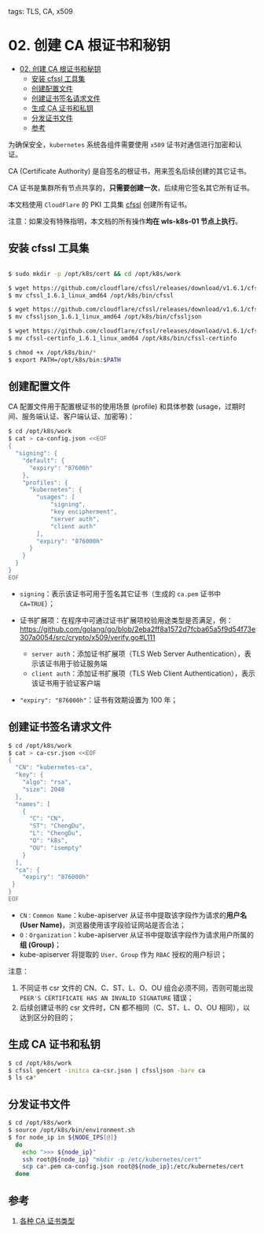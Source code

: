 tags: TLS, CA, x509

# 02. 创建 CA 根证书和秘钥

<!-- TOC -->

- [02. 创建 CA 根证书和秘钥](#02-创建-ca-根证书和秘钥)
    - [安装 cfssl 工具集](#安装-cfssl-工具集)
    - [创建配置文件](#创建配置文件)
    - [创建证书签名请求文件](#创建证书签名请求文件)
    - [生成 CA 证书和私钥](#生成-ca-证书和私钥)
    - [分发证书文件](#分发证书文件)
    - [参考](#参考)

<!-- /TOC -->

为确保安全，`kubernetes` 系统各组件需要使用 `x509` 证书对通信进行加密和认证。

CA (Certificate Authority) 是自签名的根证书，用来签名后续创建的其它证书。

CA 证书是集群所有节点共享的，**只需要创建一次**，后续用它签名其它所有证书。

本文档使用 `CloudFlare` 的 PKI 工具集 [cfssl](https://github.com/cloudflare/cfssl) 创建所有证书。

注意：如果没有特殊指明，本文档的所有操作**均在 wls-k8s-01 节点上执行**。

## 安装 cfssl 工具集

``` bash

$ sudo mkdir -p /opt/k8s/cert && cd /opt/k8s/work

$ wget https://github.com/cloudflare/cfssl/releases/download/v1.6.1/cfssl_1.6.1_linux_amd64
$ mv cfssl_1.6.1_linux_amd64 /opt/k8s/bin/cfssl

$ wget https://github.com/cloudflare/cfssl/releases/download/v1.6.1/cfssljson_1.6.1_linux_amd64
$ mv cfssljson_1.6.1_linux_amd64 /opt/k8s/bin/cfssljson

$ wget https://github.com/cloudflare/cfssl/releases/download/v1.6.1/cfssl-certinfo_1.6.1_linux_amd64
$ mv cfssl-certinfo_1.6.1_linux_amd64 /opt/k8s/bin/cfssl-certinfo

$ chmod +x /opt/k8s/bin/*
$ export PATH=/opt/k8s/bin:$PATH
```

## 创建配置文件

CA 配置文件用于配置根证书的使用场景 (profile) 和具体参数 (usage，过期时间、服务端认证、客户端认证、加密等)：

``` bash
$ cd /opt/k8s/work
$ cat > ca-config.json <<EOF
{
  "signing": {
    "default": {
      "expiry": "87600h"
    },
    "profiles": {
      "kubernetes": {
        "usages": [
            "signing",
            "key encipherment",
            "server auth",
            "client auth"
        ],
        "expiry": "876000h"
      }
    }
  }
}
EOF
```
+ `signing`：表示该证书可用于签名其它证书（生成的 `ca.pem` 证书中 `CA=TRUE`）；
+ 证书扩展项：在程序中可通过证书扩展项校验用途类型是否满足，例：https://github.com/golang/go/blob/2eba2ff8a1572d7fcba65a5f9d54f73e307a0054/src/crypto/x509/verify.go#L111
  + `server auth`：添加证书扩展项（TLS Web Server Authentication），表示该证书用于验证服务端
  + `client auth`：添加证书扩展项（TLS Web Client Authentication），表示该证书用于验证客户端

+ `"expiry": "876000h"`：证书有效期设置为 100 年；

## 创建证书签名请求文件

``` bash
$ cd /opt/k8s/work
$ cat > ca-csr.json <<EOF
{
  "CN": "kubernetes-ca",
  "key": {
    "algo": "rsa",
    "size": 2048
  },
  "names": [
    {
      "C": "CN",
      "ST": "ChengDu",
      "L": "ChengDu",
      "O": "k8s",
      "OU": "isempty"
    }
  ],
  "ca": {
    "expiry": "876000h"
 }
}
EOF
```
+ `CN：Common Name`：kube-apiserver 从证书中提取该字段作为请求的**用户名 (User Name)**，浏览器使用该字段验证网站是否合法；
+ `O：Organization`：kube-apiserver 从证书中提取该字段作为请求用户所属的**组 (Group)**；
+ kube-apiserver 将提取的 `User、Group` 作为 `RBAC` 授权的用户标识；

注意：
1. 不同证书 csr 文件的 CN、C、ST、L、O、OU 组合必须不同，否则可能出现 `PEER'S CERTIFICATE HAS AN INVALID SIGNATURE` 错误；
2. 后续创建证书的 csr 文件时，CN 都不相同（C、ST、L、O、OU 相同），以达到区分的目的；

## 生成 CA 证书和私钥

``` bash
$ cd /opt/k8s/work
$ cfssl gencert -initca ca-csr.json | cfssljson -bare ca
$ ls ca*
```

## 分发证书文件

``` bash
$ cd /opt/k8s/work
$ source /opt/k8s/bin/environment.sh
$ for node_ip in ${NODE_IPS[@]}
  do
    echo ">>> ${node_ip}"
    ssh root@${node_ip} "mkdir -p /etc/kubernetes/cert"
    scp ca*.pem ca-config.json root@${node_ip}:/etc/kubernetes/cert
  done
```

## 参考

1. [各种 CA 证书类型](https://github.com/kubernetes-incubator/apiserver-builder/blob/master/docs/concepts/auth.md)